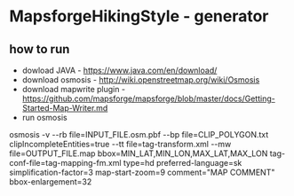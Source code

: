 # MapsforgeHikingStyle - generator

## how to run
* dowload JAVA - https://www.java.com/en/download/
* download osmosis - http://wiki.openstreetmap.org/wiki/Osmosis
* download mapwrite plugin - https://github.com/mapsforge/mapsforge/blob/master/docs/Getting-Started-Map-Writer.md
* run osmosis

osmosis -v --rb file=INPUT_FILE.osm.pbf --bp file=CLIP_POLYGON.txt clipIncompleteEntities=true --tt file=tag-transform.xml --mw file=OUTPUT_FILE.map bbox=MIN_LAT,MIN_LON,MAX_LAT,MAX_LON tag-conf-file=tag-mapping-fm.xml type=hd preferred-language=sk simplification-factor=3 map-start-zoom=9 comment="MAP COMMENT" bbox-enlargement=32